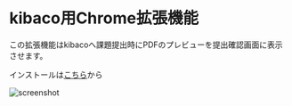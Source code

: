 # kibaco用Chrome拡張機能
この拡張機能はkibacoへ課題提出時にPDFのプレビューを提出確認画面に表示させます。

インストールは[こちら](https://chrome.google.com/webstore/detail/kibaco-advance/gcallmgoceccjabpmdljlkfblgolbakg/related?hl=ja&authuser=0)から


![screenshot](https://github.com/Atotti/kibaco-advance/assets/56724676/fa1d4e85-ec93-4d7e-9861-6fcf0aac794b)
